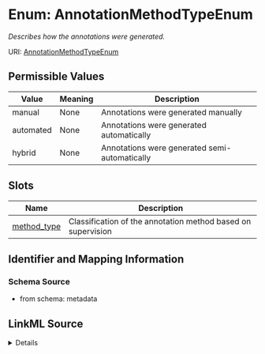 # Enum: AnnotationMethodTypeEnum




_Describes how the annotations were generated._



URI: [AnnotationMethodTypeEnum](AnnotationMethodTypeEnum.md)

## Permissible Values

| Value | Meaning | Description |
| --- | --- | --- |
| manual | None | Annotations were generated manually |
| automated | None | Annotations were generated automatically |
| hybrid | None | Annotations were generated semi-automatically |




## Slots

| Name | Description |
| ---  | --- |
| [method_type](method_type.md) | Classification of the annotation method based on supervision |






## Identifier and Mapping Information







### Schema Source


* from schema: metadata




## LinkML Source

<details>
```yaml
name: annotation_method_type_enum
description: Describes how the annotations were generated.
from_schema: metadata
rank: 1000
permissible_values:
  manual:
    text: manual
    description: Annotations were generated manually.
  automated:
    text: automated
    description: Annotations were generated automatically.
  hybrid:
    text: hybrid
    description: Annotations were generated semi-automatically.

```
</details>
